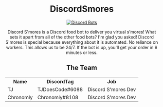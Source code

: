 <html>
<div align="center">
<h1>DiscordSmores</h1>
<a href="https://discordbots.org/bot/325041838748860418">
  <img src="https://discordbots.org/api/widget/325041838748860418.svg" alt="Discord Bots" />
</a>

Discord S'mores is a Discord food bot to deliver you virtual s'mores! What sets it apart from all of the other food bots? I'm glad you asked! Discord S'mores is special because everything about it is automated. No reliance on workers. This allows us to be 24/7. If the bot is up, you'll get your order in 9 minutes or less.

<b>The Team</b>
-----------------------
 <table style="width:100%">
 <tr>
    <th>Name</th>
    <th>DiscordTag</th>
    <th>Job</th>
  </tr>
<tr>
    <td>TJ</td>
    <td>TJDoesCode#6088</td>
    <td>Discord S'mores Dev</td>
  </tr>
  <tr>
    <td>Chronomly</td>
    <td>Chronomly#8108</td>
    <td>Discord S'mores Dev</td>
    </tr>
    </table> 
</div>
</html>
